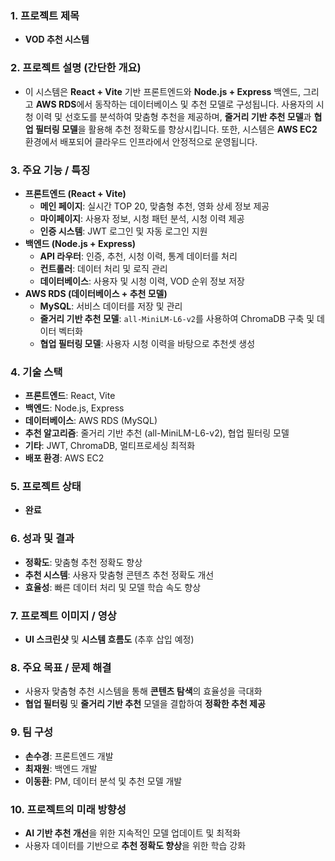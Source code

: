 ### 1. **프로젝트 제목**
   - **VOD 추천 시스템**  

### 2. **프로젝트 설명 (간단한 개요)**
   - 이 시스템은 **React + Vite** 기반 프론트엔드와 **Node.js + Express** 백엔드, 그리고 **AWS RDS**에서 동작하는 데이터베이스 및 추천 모델로 구성됩니다. 사용자의 시청 이력 및 선호도를 분석하여 맞춤형 추천을 제공하며, **줄거리 기반 추천 모델**과 **협업 필터링 모델**을 활용해 추천 정확도를 향상시킵니다. 또한, 시스템은 **AWS EC2** 환경에서 배포되어 클라우드 인프라에서 안정적으로 운영됩니다.

### 3. **주요 기능 / 특징**
   - **프론트엔드 (React + Vite)**  
     - **메인 페이지**: 실시간 TOP 20, 맞춤형 추천, 영화 상세 정보 제공  
     - **마이페이지**: 사용자 정보, 시청 패턴 분석, 시청 이력 제공  
     - **인증 시스템**: JWT 로그인 및 자동 로그인 지원  
   - **백엔드 (Node.js + Express)**  
     - **API 라우터**: 인증, 추천, 시청 이력, 통계 데이터를 처리  
     - **컨트롤러**: 데이터 처리 및 로직 관리  
     - **데이터베이스**: 사용자 및 시청 이력, VOD 순위 정보 저장  
   - **AWS RDS (데이터베이스 + 추천 모델)**  
     - **MySQL**: 서비스 데이터를 저장 및 관리  
     - **줄거리 기반 추천 모델**: `all-MiniLM-L6-v2`를 사용하여 ChromaDB 구축 및 데이터 벡터화  
     - **협업 필터링 모델**: 사용자 시청 이력을 바탕으로 추천셋 생성  

### 4. **기술 스택**
   - **프론트엔드**: React, Vite  
   - **백엔드**: Node.js, Express  
   - **데이터베이스**: AWS RDS (MySQL)  
   - **추천 알고리즘**: 줄거리 기반 추천 (all-MiniLM-L6-v2), 협업 필터링 모델  
   - **기타**: JWT, ChromaDB, 멀티프로세싱 최적화  
   - **배포 환경**: AWS EC2  

### 5. **프로젝트 상태**
   - **완료**

### 6. **성과 및 결과**
   - **정확도**: 맞춤형 추천 정확도 향상  
   - **추천 시스템**: 사용자 맞춤형 콘텐츠 추천 정확도 개선  
   - **효율성**: 빠른 데이터 처리 및 모델 학습 속도 향상  

### 7. **프로젝트 이미지 / 영상**
   - **UI 스크린샷** 및 **시스템 흐름도** (추후 삽입 예정)  

### 8. **주요 목표 / 문제 해결**
   - 사용자 맞춤형 추천 시스템을 통해 **콘텐츠 탐색**의 효율성을 극대화  
   - **협업 필터링** 및 **줄거리 기반 추천** 모델을 결합하여 **정확한 추천 제공**  

### 9. **팀 구성**
   - **손수경**: 프론트엔드 개발  
   - **최재원**: 백엔드 개발  
   - **이동환**: PM, 데이터 분석 및 추천 모델 개발  

### 10. **프로젝트의 미래 방향성**
   - **AI 기반 추천 개선**을 위한 지속적인 모델 업데이트 및 최적화  
   - 사용자 데이터를 기반으로 **추천 정확도 향상**을 위한 학습 강화